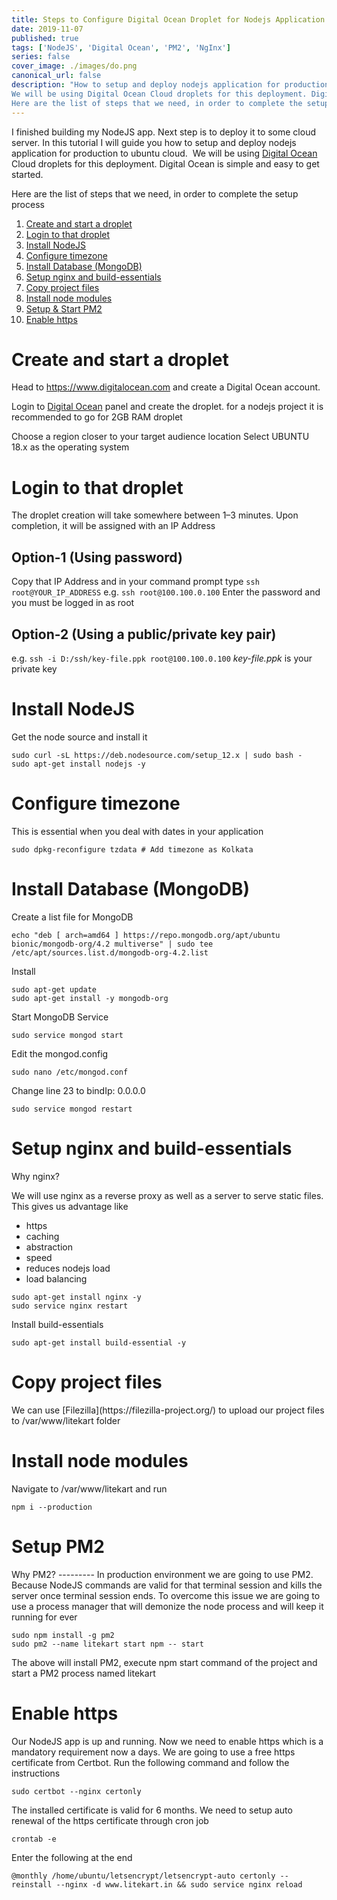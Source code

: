 ```yaml
---
title: Steps to Configure Digital Ocean Droplet for Nodejs Application Deployment
date: 2019-11-07
published: true
tags: ['NodeJS', 'Digital Ocean', 'PM2', 'NgInx']
series: false
cover_image: ./images/do.png
canonical_url: false
description: "How to setup and deploy nodejs application for production to ubuntu cloud.
We will be using Digital Ocean Cloud droplets for this deployment. Digital Ocean is simple and easy to get started.
Here are the list of steps that we need, in order to complete the setup process"
---
```


I finished building my NodeJS app. Next step is to deploy it to some cloud server.
In this tutorial I will guide you how to setup and deploy nodejs application for production to ubuntu cloud. 
We will be using [Digital Ocean](https://m.do.co/c/5d0f51f2d693) Cloud droplets for this deployment. Digital Ocean is simple and easy to get started.

Here are the list of steps that we need, in order to complete the setup process

1. <a href="#create">Create and start a droplet</a>
2. <a href="#login">Login to that droplet</a>
3. <a href="#install">Install NodeJS</a>
4. <a href="#configure">Configure timezone</a>
5. <a href="#database">Install Database (MongoDB)</a>
6. <a href="#nginx">Setup nginx and build-essentials</a>
7. <a href="#copy">Copy project files</a>
8. <a href="#modules">Install node modules</a>
9. <a href="#pm2">Setup & Start PM2</a>
10. <a href="#https">Enable https</a>

<h1 id="create"> Create and start a droplet </h1>
Head to <a href="https://m.do.co/c/5d0f51f2d693">https://www.digitalocean.com</a> and create a Digital Ocean account.

Login to <a href="https://m.do.co/c/5d0f51f2d693">Digital Ocean</a> panel and create the droplet. for a nodejs project it is recommended to go for 2GB RAM droplet

Choose a region closer to your target audience location
Select UBUNTU 18.x as the operating system

<h1 id="login"> Login to that droplet </h1>
The droplet creation will take somewhere between 1–3 minutes. Upon completion, it will be assigned with an IP Address

Option-1 (Using password)
---------
Copy that IP Address and in your command prompt type `ssh root@YOUR_IP_ADDRESS`
e.g. `ssh root@100.100.0.100`
Enter the password and you must be logged in as root

Option-2 (Using a public/private key pair)
---------
e.g. `ssh -i D:/ssh/key-file.ppk root@100.100.0.100`
<em>key-file.ppk</em> is your private key

<h1 id="install"> Install NodeJS</h1>
Get the node source and install it

```
sudo curl -sL https://deb.nodesource.com/setup_12.x | sudo bash -
sudo apt-get install nodejs -y
```

<h1 id="configure"> Configure timezone</h1>
This is essential when you deal with dates in your application

```
sudo dpkg-reconfigure tzdata # Add timezone as Kolkata
```

<h1 id="database"> Install Database (MongoDB) </h1>
Create a list file for MongoDB

```
echo "deb [ arch=amd64 ] https://repo.mongodb.org/apt/ubuntu bionic/mongodb-org/4.2 multiverse" | sudo tee /etc/apt/sources.list.d/mongodb-org-4.2.list
```

Install

```
sudo apt-get update
sudo apt-get install -y mongodb-org
```

Start MongoDB Service

```
sudo service mongod start
```

Edit the mongod.config

```
sudo nano /etc/mongod.conf
```

Change line 23 to bindIp: 0.0.0.0

```
sudo service mongod restart
```

<h1 id="nginx">  Setup nginx and build-essentials </h1>
Why nginx?

We will use nginx as a reverse proxy as well as a server to serve static files. This gives us advantage like 
- https
- caching
- abstraction
- speed
- reduces nodejs load
- load balancing

```
sudo apt-get install nginx -y
sudo service nginx restart
```

Install build-essentials
```
sudo apt-get install build-essential -y
```

<h1 id="copy">  Copy project files </h1>
We can use [Filezilla](https://filezilla-project.org/) to upload our project files to /var/www/litekart folder

<h1 id="modules">  Install node modules </h1>

Navigate to /var/www/litekart and run

```
npm i --production
```

<h1 id="pm2">  Setup PM2 </h1>
Why PM2?
---------
In production environment we are going to use PM2. Because NodeJS commands are valid for that terminal session and kills the server once terminal session ends. To overcome this issue we are going to use a process manager that will demonize the node process and will keep it running for ever

```
sudo npm install -g pm2
sudo pm2 --name litekart start npm -- start
```

The above will install PM2, execute npm start command of the project and start a PM2 process named litekart

<h1 id="https">  Enable https </h1>
Our NodeJS app is up and running. Now we need to enable https which is a mandatory requirement now a days. We are going to use a free https certificate from Certbot. Run the following command and follow the instructions

```
sudo certbot --nginx certonly
```

The installed certificate is valid for 6 months. We need to setup auto renewal of the https certificate through cron job
```
crontab -e
```

Enter the following at the end
```
@monthly /home/ubuntu/letsencrypt/letsencrypt-auto certonly --reinstall --nginx -d www.litekart.in && sudo service nginx reload
```